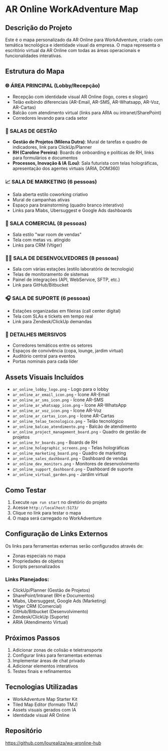# AR Online WorkAdventure Map

## Descrição do Projeto

Este é o mapa personalizado da AR Online para WorkAdventure, criado com temática tecnológica e identidade visual da empresa. O mapa representa o escritório virtual da AR Online com todas as áreas operacionais e funcionalidades interativas.

## Estrutura do Mapa

### 🌐 ÁREA PRINCIPAL (Lobby/Recepção)
- Recepção com identidade visual AR Online (logo, cores e slogan)
- Telão exibindo diferenciais (AR-Email, AR-SMS, AR-Whatsapp, AR-Voz, AR-Cartas)
- Balcão com atendimento virtual (links para ARIA ou intranet/SharePoint)
- Corredores levando para cada setor

### 🏢 SALAS DE GESTÃO
- **Gestão de Projetos (Milena Dutra)**: Mural de tarefas e quadro de indicadores, link para ClickUp/Planner
- **RH (Caroline Pereira)**: Boards de onboarding e políticas de RH, links para formulários e documentos
- **Processos, Inovação & IA (Lou)**: Sala futurista com telas holográficas, apresentação dos agentes virtuais (ARIA, DOM360)

### 📈 SALA DE MARKETING (6 pessoas)
- Sala aberta estilo coworking criativo
- Mural de campanhas ativas
- Espaço para brainstorming (quadro branco interativo)
- Links para Mlabs, Ubersuggest e Google Ads dashboards

### 💼 SALA COMERCIAL (8 pessoas)
- Sala estilo "war room de vendas"
- Tela com metas vs. atingido
- Links para CRM (Vtiger)

### 👨‍💻 SALA DE DESENVOLVEDORES (8 pessoas)
- Sala com várias estações (estilo laboratório de tecnologia)
- Telas de monitoramento de sistemas
- Painel de integrações (API, WebService, SFTP, etc.)
- Link para GitHub/Bitbucket

### 🎧 SALA DE SUPORTE (6 pessoas)
- Estações organizadas em fileiras (call center digital)
- Tela com SLAs e tickets em tempo real
- Link para Zendesk/ClickUp demandas

### 🌟 DETALHES IMERSIVOS
- Corredores temáticos entre os setores
- Espaços de convivência (copa, lounge, jardim virtual)
- Auditório central para eventos
- Portas nominais para cada líder

## Assets Visuais Incluídos

- `ar_online_lobby_logo.png` - Logo para o lobby
- `ar_online_ar_email_icon.png` - Ícone AR-Email
- `ar_online_ar_sms_icon.png` - Ícone AR-SMS
- `ar_online_ar_whatsapp_icon.png` - Ícone AR-WhatsApp
- `ar_online_ar_voz_icon.png` - Ícone AR-Voz
- `ar_online_ar_cartas_icon.png` - Ícone AR-Cartas
- `ar_online_telao_tecnologico.png` - Telão tecnológico
- `ar_online_balcao_atendimento.png` - Balcão de atendimento
- `ar_online_project_management_board.png` - Quadro de gestão de projetos
- `ar_online_hr_boards.png` - Boards de RH
- `ar_online_holographic_screens.png` - Telas holográficas
- `ar_online_marketing_board.png` - Quadro de marketing
- `ar_online_sales_dashboard.png` - Dashboard de vendas
- `ar_online_dev_monitors.png` - Monitores de desenvolvimento
- `ar_online_support_dashboard.png` - Dashboard de suporte
- `ar_online_virtual_garden.png` - Jardim virtual

## Como Testar

1. Execute `npm run start` no diretório do projeto
2. Acesse `http://localhost:5173/`
3. Clique no link para testar o mapa
4. O mapa será carregado no WorkAdventure

## Configuração de Links Externos

Os links para ferramentas externas serão configurados através de:
- Zonas especiais no mapa
- Propriedades de objetos
- Scripts personalizados

### Links Planejados:
- ClickUp/Planner (Gestão de Projetos)
- SharePoint/Intranet (RH e Documentos)
- Mlabs, Ubersuggest, Google Ads (Marketing)
- Vtiger CRM (Comercial)
- GitHub/Bitbucket (Desenvolvimento)
- Zendesk/ClickUp (Suporte)
- ARIA (Atendimento Virtual)

## Próximos Passos

1. Adicionar zonas de colisão e teletransporte
2. Configurar links para ferramentas externas
3. Implementar áreas de chat privado
4. Adicionar elementos interativos
5. Testes finais e refinamentos

## Tecnologias Utilizadas

- WorkAdventure Map Starter Kit
- Tiled Map Editor (formato TMJ)
- Assets visuais gerados com IA
- Identidade visual AR Online

## Repositório

https://github.com/lourealiza/wa-aronline-hub

